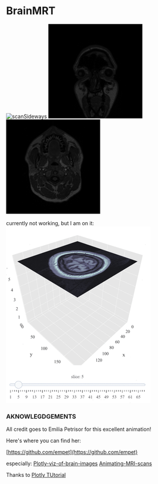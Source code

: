 # BrainMRT

![scanSideways](/images/gif/animation_SE000010.gif)
![ScanFrontal](/images/gif/animation_SE000011.gif)
![scanTop](/images/gif/animation_SE000012.gif)


currently not working, but I am on it:
![animation](/images/gif/head-scanning.gif)



### AKNOWLEGDGEMENTS
All credit goes to Emilia Petrisor for this excellent animation!

Here's where you can find her:

[https://github.com/empet](https://github.com/empet)

especially:
[Plotly-viz-of-brain-images](https://github.com/empet/Plotly-viz-of-brain-images)
[Animating-MRI-scans](https://github.com/empet/Animating-MRI-scans)


Thanks to 
[Plotly TUtorial](https://plot.ly/python/visualizing-mri-volume-slices/)

